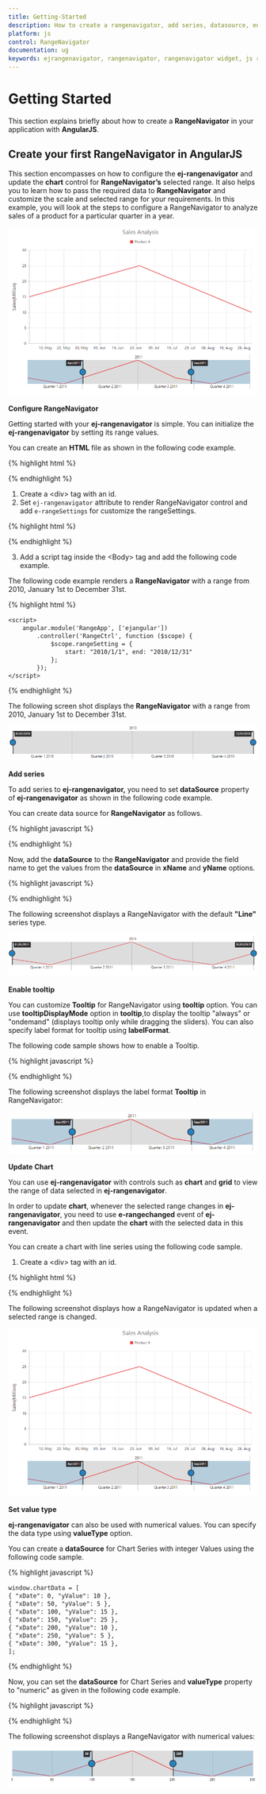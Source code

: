 ```yaml
---
title: Getting-Started
description: How to create a rangenavigator, add series, datasource, enable tooltip and other functionalities
platform: js
control: RangeNavigator
documentation: ug
keywords: ejrangenavigator, rangenavigator, rangenavigator widget, js rangenavigator, angular rangenavigator, angularjs rangenavigator, angular 1.0 rangenavigator, angular 1 rangenavigator
---
```


# Getting Started


This section explains briefly about how to create a **RangeNavigator** in your application with **AngularJS**.

## Create your first RangeNavigator in AngularJS

This section encompasses on how to configure the **ej-rangenavigator** and update the **chart** control for **RangeNavigator’s** selected range. It also helps you to learn how to pass the required data to **RangeNavigator** and customize the scale and selected range for your requirements. In this example, you will look at the steps to configure a RangeNavigator to analyze sales of a product for a particular quarter in a year.



![](Getting-Started_images/Getting-Started_img1.png) 

**Configure RangeNavigator**

Getting started with your **ej-rangenavigator** is simple. You can initialize the **ej-rangenavigator** by setting its range values.

You can create an **HTML** file as shown in the following code example.

{% highlight html %}


<!DOCTYPE html>
<html ng-app="RangeApp">
<head>
<script src="http://cdn.syncfusion.com/js/assets/external/jquery-1.10.2.min.js" type="text/javascript"></script>
<script src="http://ajax.aspnetcdn.com/ajax/globalize/0.1.1/globalize.min.js"></script>
<script src="http://cdn.syncfusion.com/{{ site.releaseversion }}/js/common/ej.widget.angular.min.js" type="text/javascript"></script>
<script src="http://cdn.syncfusion.com/{{ site.releaseversion }}/js/web/ej.web.all.min.js" type="text/javascript"></script>
</head>
<body ng-controller="RangeCtrl"></body>
</html>


{% endhighlight %}



1. Create a &lt;div&gt; tag with an id.
2. Set `ej-rangenavigator` attribute to render RangeNavigator control and add `e-rangeSettings` for customize the rangeSettings.


{% highlight html %}

<body ng-controller="RangeCtrl">
<div id="rangecontainer" ej-rangenavigator e-rangeSettings=rangeSetting ></div>
</body>


{% endhighlight %}



3. Add a script tag inside the &lt;Body&gt; tag and add the following code example.  

The following code example renders a **RangeNavigator** with a range from 2010, January 1st to December 31st.

{% highlight html %}

    <script>
        angular.module('RangeApp', ['ejangular'])
            .controller('RangeCtrl', function ($scope) {
                $scope.rangeSetting = {
                    start: "2010/1/1", end: "2010/12/31"
                };
            });
    </script>

{% endhighlight %}



The following screen shot displays the **RangeNavigator** with a range from 2010, January 1st to December 31st.



![](Getting-Started_images/Getting-Started_img2.png) 

**Add series**

To add series to **ej-rangenavigator,** you need to set **dataSource** property of **ej-rangenavigator** as shown in the following code example. 

You can create data source for **RangeNavigator** as follows.

{% highlight javascript %}

   <script>
        var Data = [{ "xDate": new Date(2011, 0, 1), "yValue": 10 },
                       { "xDate": new Date(2011, 2, 1), "yValue": 5 },
                       { "xDate": new Date(2011, 4, 1), "yValue": 15 },
                       { "xDate": new Date(2011, 6, 1), "yValue": 25 },
                       { "xDate": new Date(2011, 8, 1), "yValue": 10 },
                       { "xDate": new Date(2011, 10, 1), "yValue": 5 },
                       { "xDate": new Date(2011, 12, 1), "yValue": 15 }];
    </script>
{% endhighlight %}


Now, add the **dataSource** to the **RangeNavigator** and provide the field name to get the values from the **dataSource** in **xName** and **yName** options.

{% highlight javascript %}

<div id="rangecontainer" ej-rangenavigator e-datasource="dataSource" e-xname="xDate" e-yname="yValue"></div>
   <script>
   //..
        angular.module('RangeApp', ['ejangular'])
            .controller('RangeCtrl', function ($scope) {
                $scope.dataSource = Data;                
            });
    </script>


{% endhighlight %}


The following screenshot displays a RangeNavigator with the default **"Line"** series type.



![](Getting-Started_images/Getting-Started_img3.png) 

**Enable tooltip**

You can customize **Tooltip** for RangeNavigator using **tooltip** option. You can use **tooltipDisplayMode** option in **tooltip**,to display the tooltip "always" or "ondemand" (displays tooltip only while dragging the sliders). You can also specify label format for tooltip using **labelFormat**.

The following code sample shows how to enable a Tooltip.

{% highlight javascript %}

<div id="rangecontainer" ej-rangenavigator
         e-tooltipsettings="tooltip"></div>
    <script>
        angular.module('RangeApp', ['ejangular'])
            .controller('RangeCtrl', function ($scope) {
                $scope.tooltip = {
                    visible: true,
                    labelFormat: "MMM/yyyy",
                    tooltipDisplayMode: "always",
                  };
            });
    </script>


{% endhighlight %}

The following screenshot displays the label format **Tooltip** in RangeNavigator:

![](Getting-Started_images/Getting-Started_img4.png) 

**Update Chart**

You can use **ej-rangenavigator** with controls such as **chart** and **grid** to view the range of data selected in **ej-rangenavigator**. 

In order to update **chart**, whenever the selected range changes in **ej-rangenavigator**, you need to use **e-rangechanged** event of **ej-rangenavigator** and then update the **chart** with the selected data in this event. 

You can create a chart with line series using the following code sample.

1. Create a &lt;div&gt; tag with an id.



{% highlight html %}

<body>
<div id="container" ej-chart e-title-text=titletext>
        <e-series>
            <e-series e-name="Sales" e-type="line" e-tooltip="tooltipoptions" e-datasource=dataSource e-xname="xDate" e-yname="yValue">
            </e-series>
        </e-series>
    </div>
    <script>
        var chartData = [{ "xDate": new Date(2011, 0, 1), "yValue": 10 },
                       { "xDate": new Date(2011, 2, 1), "yValue": 5 },
                       { "xDate": new Date(2011, 4, 1), "yValue": 15 },
                       { "xDate": new Date(2011, 6, 1), "yValue": 25 },
                       { "xDate": new Date(2011, 8, 1), "yValue": 10 },
                       { "xDate": new Date(2011, 10, 1), "yValue": 5 },
                       { "xDate": new Date(2011, 12, 1), "yValue": 15 }];

        angular.module('RangeApp', ['ejangular'])
            .controller('RangeCtrl', function ($scope) {
                $scope.dataSource = chartData;
                $scope.titletext = "Sales Analysis";
            });
    </script>
</body>


{% endhighlight %}



You can update the chart with the selected data using the **e-rangechanged** event of **ej-rangenavigator**.

{% highlight javascript %}

<div id="rangecontainer" ej-rangenavigator e-datasource="dataSource" e-xname="xDate" e-yname="yValue"
         e-rangechanged="onrangechanged"
         e-tooltipsettings="tooltip"></div>

<script>
//...datasource
        angular.module('RangeApp', ['ejangular'])
            .controller('RangeCtrl', function ($scope) {
                $scope.dataSource = chartData;
                $scope.tooltip = {
                    visible: true,
                    labelFormat: "MMM/yyyy",
                    tooltipDisplayMode: "always",
                  };
            });

        function onrangechanged(sender) {
            var chartobj = $("#container").data("ejChart");
            if (chartobj != null) {
                chartobj.model.series[0].dataSource = sender.selectedData;
                $("#container").ejChart("redraw");
            }
        }
</script>
{% endhighlight %}


The following screenshot displays how a RangeNavigator is updated when a selected range is changed.



![](Getting-Started_images/Getting-Started_img5.png) 

**Set value type**

**ej-rangenavigator** can also be used with numerical values. You can specify the data type using **valueType** option. 

You can create a **dataSource** for Chart Series with integer Values using the following code sample.

{% highlight javascript %}


    window.chartData = [
    { "xDate": 0, "yValue": 10 },
    { "xDate": 50, "yValue": 5 },
    { "xDate": 100, "yValue": 15 },
    { "xDate": 150, "yValue": 25 },
    { "xDate": 200, "yValue": 10 },
    { "xDate": 250, "yValue": 5 },
    { "xDate": 300, "yValue": 15 },
    ];


{% endhighlight %}

Now, you can set the **dataSource** for Chart Series and **valueType** property to "numeric" as given in the following code example.

{% highlight javascript %}

<div id="rangecontainer" ej-rangenavigator>
        <div e-series>
            <e-series e-datasource="dataSource" e-valuetype="numeric" e-xname="xDate" e-yname="yValue" e-type="line"></e-series>
        </div>
</div>
<script>
        angular.module('RangeApp', ['ejangular'])
            .controller('RangeCtrl', function ($scope) {
                $scope.dataSource = window.chartData;
        });
</script>


{% endhighlight %}


The following screenshot displays a RangeNavigator with numerical values:



![](Getting-Started_images/Getting-Started_img6.png) 

